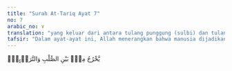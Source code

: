 ```yaml
---
title: "Surah At-Tariq Ayat 7"
no: 7
arabic_no: ٧
translation: "yang keluar dari antara tulang punggung (sulbi) dan tulang dada."
tafsir: "Dalam ayat-ayat ini, Allah menerangkan bahwa manusia dijadikan-Nya dari air yang terpancar, yang keluar dari antara tulang punggung (as-sulb) dan tulang dada laki-laki. Pernyataan Allah ini adalah sebagai jawaban atas pertanyaan pada ayat terdahulu."
---
```

يَّخْرُجُ مِنْۢ بَيْنِ الصُّلْبِ وَالتَّرَاۤىِٕبِۗ 